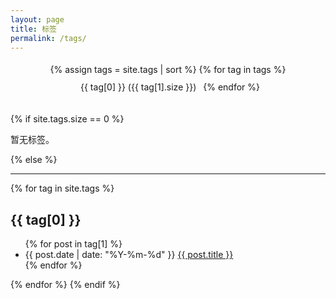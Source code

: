 ```yaml
---
layout: page
title: 标签
permalink: /tags/
---
```


<div class="tag-cloud">
  {% assign tags = site.tags | sort %}
  {% for tag in tags %}
    <a href="#{{ tag[0] }}" style="font-size: {{ tag[1].size | times: 2 | plus: 12 }}px">
      {{ tag[0] }} ({{ tag[1].size }})
    </a>
  {% endfor %}
</div>

{% if site.tags.size == 0 %}
  <p>暂无标签。</p>
{% else %}
  <hr>

  {% for tag in site.tags %}
    <h2 id="{{ tag[0] }}">{{ tag[0] }}</h2>
    <ul>
      {% for post in tag[1] %}
        <li>
          <span class="post-meta">{{ post.date | date: "%Y-%m-%d" }}</span>
          <a href="{{ post.url | relative_url }}">{{ post.title }}</a>
        </li>
      {% endfor %}
    </ul>
  {% endfor %}
{% endif %}

<style>
.tag-cloud {
  margin-bottom: 2em;
  text-align: center;
  line-height: 2;
}
.tag-cloud a {
  margin: 0 0.5em;
  white-space: nowrap;
  text-decoration: none;
}
.tag-cloud a:hover {
  text-decoration: underline;
}
</style>
